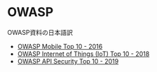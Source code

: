 # OWASP
OWASP資料の日本語訳

- [OWASP Mobile Top 10 - 2016](./Mobile%20Top%2010/2016/)
- [OWASP Internet of Things (IoT) Top 10 - 2018](./Internet%20of%20Things%20Top%2010/2018/)
- [OWASP API Security Top 10 - 2019](./API%20Security%20Top%2010/2019/)
